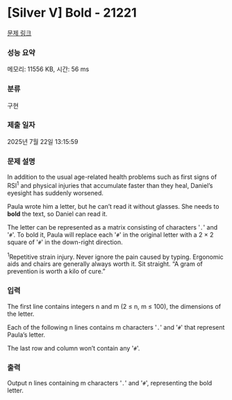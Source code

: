 # [Silver V] Bold - 21221 

[문제 링크](https://www.acmicpc.net/problem/21221) 

### 성능 요약

메모리: 11556 KB, 시간: 56 ms

### 분류

구현

### 제출 일자

2025년 7월 22일 13:15:59

### 문제 설명

<p>In addition to the usual age-related health problems such as first signs of RSI<sup>1</sup> and physical injuries that accumulate faster than they heal, Daniel’s eyesight has suddenly worsened.</p>

<p>Paula wrote him a letter, but he can’t read it without glasses. She needs to <strong>bold</strong> the text, so Daniel can read it.</p>

<p>The letter can be represented as a matrix consisting of characters '<code>.</code>' and '<code>#</code>'. To bold it, Paula will replace each '<code>#</code>' in the original letter with a 2 × 2 square of '<code>#</code>' in the down-right direction.</p>

<p><sup>1</sup>Repetitive strain injury. Never ignore the pain caused by typing. Ergonomic aids and chairs are generally always worth it. Sit straight. “A gram of prevention is worth a kilo of cure.”</p>

### 입력 

 <p>The first line contains integers n and m (2 ≤ n, m ≤ 100), the dimensions of the letter.</p>

<p>Each of the following n lines contains m characters '<code>.</code>' and '<code>#</code>' that represent Paula’s letter.</p>

<p>The last row and column won’t contain any '<code>#</code>'.</p>

### 출력 

 <p>Output n lines containing m characters '<code>.</code>' and '<code>#</code>', representing the bold letter.</p>

